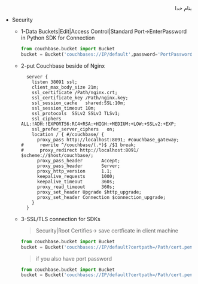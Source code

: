 <div dir="rtl">بنام خدا</div>

* Security

    + 1-Data Buckets|Edit|Access Control|Standard Port->EnterPassword<br/>
        in Python SDK for Connection

       ```python
       from couchbase.bucket import Bucket
       bucket = Bucket('couchbases://IP/default',password='PortPassword')
       ```
    + 2-put Couchbase beside of Nginx
       
       ```configuration
         server {
           listen 38091 ssl;
           client_max_body_size 21m;                            
           ssl_certificate /Path/nginx.crt;
           ssl_certificate_key /Path/nginx.key;
           ssl_session_cache   shared:SSL:10m;
           ssl_session_timeout 10m;
           ssl_protocols  SSLv2 SSLv3 TLSv1;
           ssl_ciphers  ALL:!ADH:!EXPORT56:RC4+RSA:+HIGH:+MEDIUM:+LOW:+SSLv2:+EXP;
           ssl_prefer_server_ciphers   on;
           location / { #/couchbase/ {
             proxy_pass http://localhost:8091; #couchbase_gateway;
       #      rewrite ^/couchbase/(.*)$ /$1 break;
       #      proxy_redirect http://localhost:8091/ $scheme://$host/couchbase/;
             proxy_pass_header       Accept;
             proxy_pass_header       Server;
             proxy_http_version      1.1;
             keepalive_requests      1000;
             keepalive_timeout       360s;
             proxy_read_timeout      360s;
             proxy_set_header Upgrade $http_upgrade;
             proxy_set_header Connection $connection_upgrade;
           }
         }
       ```

    + 3-SSL/TLS connection for SDKs
       > Security|Root Certifies-> save certficate in client machine
       
       ```python
       from couchbase.bucket import Bucket
       bucket = Bucket('couchbases://IP/default?certpath=/Path/cert.pem')
       ```
       > if you also have port password
       
       ```python
       from couchbase.bucket import Bucket
       bucket = Bucket('couchbases://IP/default?certpath=/Path/cert.pem',password='PortPasswod!')
       ```
       


<div dir="rtl"></div>
<div dir="rtl"></div>
<div dir="rtl"></div>
<div dir="rtl"></div>
<div dir="rtl"></div>
<div dir="rtl"></div>
<div dir="rtl"></div>



